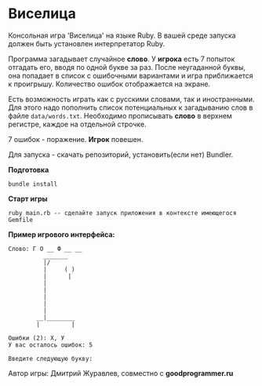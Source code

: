 # Виселица

Консольная игра 'Виселица' на языке Ruby. В вашей среде запуска должен быть установлен интерпретатор Ruby.

Программа загадывает случайное **слово**. У **игрока** есть 7 попыток отгадать его, вводя по одной букве за раз. После неугаданной буквы, она попадает в список с ошибочными вариантами и игра приближается к проигрышу. Количество ошибок отображается на экране.

Есть возможность играть как с русскими словами, так и иностранными. Для этого надо пополнить список потенциальных к загадыванию слов в файле ```data/words.txt```.
Необходимо прописывать **слово** в верхнем регистре, каждое на отдельной строчке.

7 ошибок - поражение. **Игрок** повешен.

Для запуска - скачать репозиторий, установить(если нет) Bundler.

**Подготовка**

```
bundle install
```

**Старт игры**

```
ruby main.rb -- сделайте запуск приложения в контексте имеющегося Gemfile
```

**Пример игрового интерфейса:**

```
Слово: Г О __ Ф __ __
          _______
          |/
          |     ( )
          |      |
          |
          |
          |
          |
          |
        __|________
        |         |

Ошибки (2): Х, У
У вас осталось ошибок: 5

Введите следующую букву:
```

Автор игры: Дмитрий Журавлев, совместно с **goodprogrammer.ru**

